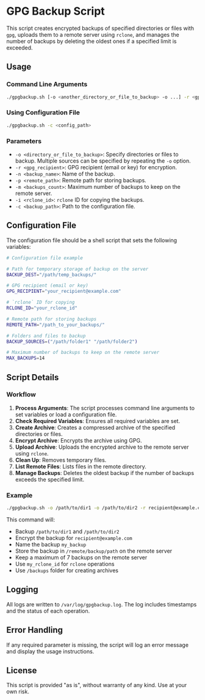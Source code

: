 
# GPG Backup Script

This script creates encrypted backups of specified directories or files with `gpg`, uploads them to a remote server using `rclone`, and manages the number of backups by deleting the oldest ones if a specified limit is exceeded.

## Usage

### Command Line Arguments

```bash
./gpgbackup.sh [-o <another_directory_or_file_to_backup> -o ...] -r <gpg_recipient> -n <backup_name> -p <remote_path> -m <backups_count> -i <rclone_id> -d <backup_destination>
```

### Using Configuration File

```bash
./gpgbackup.sh -c <config_path>
```

### Parameters

- `-o <directory_or_file_to_backup>`: Specify directories or files to backup. Multiple sources can be specified by repeating the `-o` option.
- `-r <gpg_recipient>`: GPG recipient (email or key) for encryption.
- `-n <backup_name>`: Name of the backup.
- `-p <remote_path>`: Remote path for storing backups.
- `-m <backups_count>`: Maximum number of backups to keep on the remote server.
- `-i <rclone_id>`: `rclone` ID for copying the backups.
- `-c <backup_path>`: Path to the configuration file.

## Configuration File

The configuration file should be a shell script that sets the following variables:

```bash
# Configuration file example

# Path for temporary storage of backup on the server
BACKUP_DEST="/path/temp_backups/"

# GPG recipient (email or key)
GPG_RECIPIENT="your_recipient@example.com"

# `rclone` ID for copying
RCLONE_ID="your_rclone_id"

# Remote path for storing backups
REMOTE_PATH="/path_to_your_backups/"

# Folders and files to backup
BACKUP_SOURCES=("/path/folder1" "/path/folder2")

# Maximum number of backups to keep on the remote server
MAX_BACKUPS=14
```

## Script Details

### Workflow

1. **Process Arguments**: The script processes command line arguments to set variables or load a configuration file.
2. **Check Required Variables**: Ensures all required variables are set.
3. **Create Archive**: Creates a compressed archive of the specified directories or files.
4. **Encrypt Archive**: Encrypts the archive using GPG.
5. **Upload Archive**: Uploads the encrypted archive to the remote server using `rclone`.
6. **Clean Up**: Removes temporary files.
7. **List Remote Files**: Lists files in the remote directory.
8. **Manage Backups**: Deletes the oldest backup if the number of backups exceeds the specified limit.

### Example

```bash
./gpgbackup.sh -o /path/to/dir1 -o /path/to/dir2 -r recipient@example.com -n my_backup -p /remote/backup/path -m 7 -i my_rclone_id  -d /backups
```

This command will:
- Backup `/path/to/dir1` and `/path/to/dir2`
- Encrypt the backup for `recipient@example.com`
- Name the backup `my_backup`
- Store the backup in `/remote/backup/path` on the remote server
- Keep a maximum of 7 backups on the remote server
- Use `my_rclone_id` for `rclone` operations
- Use `/backups` folder for creating archives

## Logging

All logs are written to `/var/log/gpgbackup.log`. The log includes timestamps and the status of each operation.

## Error Handling

If any required parameter is missing, the script will log an error message and display the usage instructions.

## License

This script is provided "as is", without warranty of any kind. Use at your own risk.